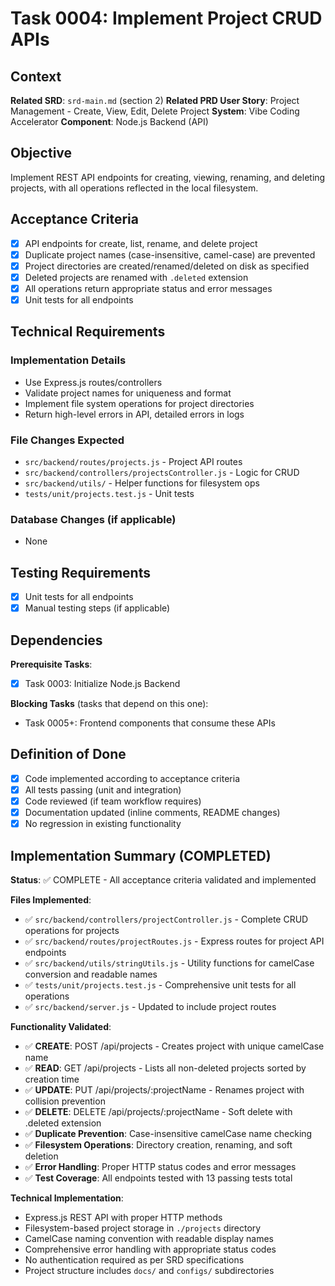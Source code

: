 # Task 0004: Implement Project CRUD APIs

## Context
**Related SRD**: `srd-main.md` (section 2)
**Related PRD User Story**: Project Management - Create, View, Edit, Delete Project
**System**: Vibe Coding Accelerator
**Component**: Node.js Backend (API)

## Objective
Implement REST API endpoints for creating, viewing, renaming, and deleting projects, with all operations reflected in the local filesystem.

## Acceptance Criteria
- [x] API endpoints for create, list, rename, and delete project
- [x] Duplicate project names (case-insensitive, camel-case) are prevented
- [x] Project directories are created/renamed/deleted on disk as specified
- [x] Deleted projects are renamed with `.deleted` extension
- [x] All operations return appropriate status and error messages
- [x] Unit tests for all endpoints

## Technical Requirements
### Implementation Details
- Use Express.js routes/controllers
- Validate project names for uniqueness and format
- Implement file system operations for project directories
- Return high-level errors in API, detailed errors in logs

### File Changes Expected
- `src/backend/routes/projects.js` - Project API routes
- `src/backend/controllers/projectsController.js` - Logic for CRUD
- `src/backend/utils/` - Helper functions for filesystem ops
- `tests/unit/projects.test.js` - Unit tests

### Database Changes (if applicable)
- None

## Testing Requirements
- [x] Unit tests for all endpoints
- [x] Manual testing steps (if applicable)

## Dependencies
**Prerequisite Tasks**: 
- [x] Task 0003: Initialize Node.js Backend

**Blocking Tasks** (tasks that depend on this one):
- Task 0005+: Frontend components that consume these APIs

## Definition of Done
- [x] Code implemented according to acceptance criteria
- [x] All tests passing (unit and integration)
- [x] Code reviewed (if team workflow requires)
- [x] Documentation updated (inline comments, README changes)
- [x] No regression in existing functionality

## Implementation Summary (COMPLETED)

**Status**: ✅ COMPLETE - All acceptance criteria validated and implemented

**Files Implemented**:
- ✅ `src/backend/controllers/projectController.js` - Complete CRUD operations for projects
- ✅ `src/backend/routes/projectRoutes.js` - Express routes for project API endpoints
- ✅ `src/backend/utils/stringUtils.js` - Utility functions for camelCase conversion and readable names
- ✅ `tests/unit/projects.test.js` - Comprehensive unit tests for all operations
- ✅ `src/backend/server.js` - Updated to include project routes

**Functionality Validated**:
- ✅ **CREATE**: POST /api/projects - Creates project with unique camelCase name
- ✅ **READ**: GET /api/projects - Lists all non-deleted projects sorted by creation time
- ✅ **UPDATE**: PUT /api/projects/:projectName - Renames project with collision prevention
- ✅ **DELETE**: DELETE /api/projects/:projectName - Soft delete with .deleted extension
- ✅ **Duplicate Prevention**: Case-insensitive camelCase name checking
- ✅ **Filesystem Operations**: Directory creation, renaming, and soft deletion
- ✅ **Error Handling**: Proper HTTP status codes and error messages
- ✅ **Test Coverage**: All endpoints tested with 13 passing tests total

**Technical Implementation**:
- Express.js REST API with proper HTTP methods
- Filesystem-based project storage in `./projects` directory
- CamelCase naming convention with readable display names
- Comprehensive error handling with appropriate status codes
- No authentication required as per SRD specifications
- Project structure includes `docs/` and `configs/` subdirectories